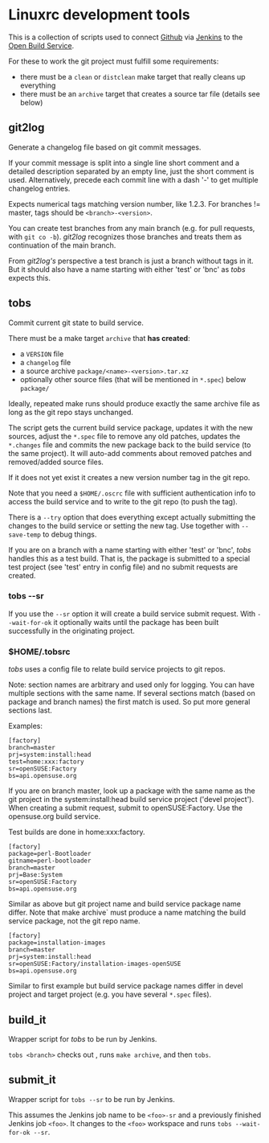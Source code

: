 # Linuxrc development tools

This is a collection of scripts used to connect [Github](http://github.com/)
via [Jenkins](http://jenkins-ci.org/) to the [Open Build
Service](https://build.opensuse.org/).

For these to work the git project must fulfill some requirements:

* there must be a `clean` or `distclean` make target that really cleans up
  everything
* there must be an `archive` target that creates a source tar file (details see
  below)

## git2log

Generate a changelog file based on git commit messages.

If your commit message is split into a single line short comment and a
detailed description separated by an empty line, just the short comment is
used. Alternatively, precede each commit line with a dash '-' to get
multiple changelog entries.

Expects numerical tags matching version number, like 1.2.3. For branches !=
master, tags should be `<branch>-<version>`.

You can create test branches from any main branch (e.g. for pull requests,
with `git co -b`). _git2log_ recognizes those branches and treats them as
continuation of the main branch.

From _git2log's_ perspective a test branch is just a branch without tags in
it. But it should also have a name starting with either 'test' or 'bnc' as
_tobs_ expects this.

## tobs

Commit current git state to build service.

There must be a make target `archive` that **has created**:

* a `VERSION` file
* a `changelog` file
* a source archive `package/<name>-<version>.tar.xz`
* optionally other source files (that will be mentioned in `*.spec`) below `package/`

Ideally, repeated make runs should produce exactly the same archive file as
long as the git repo stays unchanged.

The script gets the current build service package, updates it with the new
sources, adjust the `*.spec` file to remove any old patches, updates the
`*.changes` file and commits the new package back to the build service (to the
same project). It will auto-add comments about removed patches and
removed/added source files.

If it does not yet exist it creates a new version number tag in the git
repo.

Note that you need a `$HOME/.oscrc` file with sufficient authentication info
to access the build service and to write to the git repo (to push the tag).

There is a `--try` option that does everything except actually submitting
the changes to the build service or setting the new tag. Use together with
`--save-temp` to debug things.

If you are on a branch with a name starting with either 'test' or 'bnc',
_tobs_ handles this as a test build. That is, the package is submitted to a
special test project (see 'test' entry in config file) and no submit
requests are created.

### tobs --sr

If you use the `--sr` option it will create a build service submit request.
With `--wait-for-ok` it optionally waits until the package has been built
successfully in the originating project.

### $HOME/.tobsrc

_tobs_ uses a config file to relate build service projects to git repos.

Note: section names are arbitrary and used only for logging. You can have
multiple sections with the same name. If several sections match (based on
package and branch names) the first match is used. So put more general
sections last.

Examples:

    [factory]
    branch=master
    prj=system:install:head
    test=home:xxx:factory
    sr=openSUSE:Factory
    bs=api.opensuse.org

If you are on branch master, look up a package with the same name as the
git project in the system:install:head build service project ('devel
project'). When creating a submit request, submit to openSUSE:Factory. Use
the opensuse.org build service.

Test builds are done in home:xxx:factory.

    [factory]
    package=perl-Bootloader
    gitname=perl-bootloader
    branch=master
    prj=Base:System
    sr=openSUSE:Factory
    bs=api.opensuse.org

Similar as above but git project name and build service package name
differ. Note that  make archive` must produce a name matching the build
service package, not the git repo name.

    [factory]
    package=installation-images
    branch=master
    prj=system:install:head
    sr=openSUSE:Factory/installation-images-openSUSE
    bs=api.opensuse.org

Similar to first example but build service package names differ in devel
project and target project (e.g. you have several `*.spec` files).

## build_it

  Wrapper script for _tobs_ to be run by Jenkins.

  `tobs <branch>` checks out <branch>, runs `make archive`, and then `tobs`.


## submit_it

  Wrapper script for `tobs --sr` to be run by Jenkins.

  This assumes the Jenkins job name to be `<foo>-sr` and a previously
  finished Jenkins job `<foo>`. It changes to the `<foo>` workspace and runs
  `tobs --wait-for-ok --sr`.
